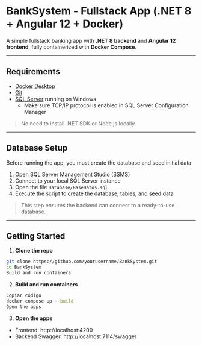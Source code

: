 # BankSystem - Fullstack App (.NET 8 + Angular 12 + Docker)

A simple fullstack banking app with **.NET 8 backend** and **Angular 12 frontend**, fully containerized with **Docker Compose**.

---

## Requirements

- [Docker Desktop](https://www.docker.com/products/docker-desktop)
- [Git](https://git-scm.com/downloads)
- [SQL Server](https://www.microsoft.com/en-us/sql-server) running on Windows
  - Make sure TCP/IP protocol is enabled in SQL Server Configuration Manager

> No need to install .NET SDK or Node.js locally.

---

## Database Setup

Before running the app, you must create the database and seed initial data:

1. Open SQL Server Management Studio (SSMS)
2. Connect to your local SQL Server instance
3. Open the file `Database/BaseDatos.sql`
4. Execute the script to create the database, tables, and seed data

> This step ensures the backend can connect to a ready-to-use database.

---

## Getting Started

1. **Clone the repo**
```bash
git clone https://github.com/yourusername/BankSystem.git
cd BankSystem
Build and run containers
```

2. **Build and run containers**
```bash
Copiar código
docker compose up --build
Open the apps
```

3. **Open the apps**
- Frontend: http://localhost:4200
- Backend Swagger: http://localhost:7114/swagger